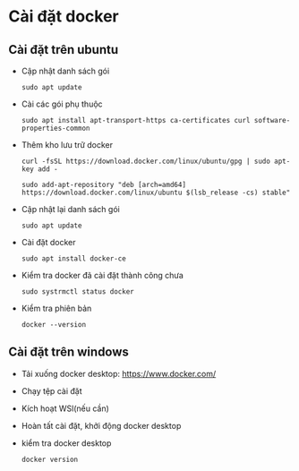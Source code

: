 # Cài đặt docker
## Cài đặt trên ubuntu
- Cập nhật danh sách gói

  `sudo apt update`
- Cài các gói phụ thuộc

  `sudo apt install apt-transport-https ca-certificates curl software-properties-common`
- Thêm kho lưu trữ docker

  `curl -fsSL https://download.docker.com/linux/ubuntu/gpg | sudo apt-key add -`

  `sudo add-apt-repository "deb [arch=amd64] https://download.docker.com/linux/ubuntu $(lsb_release -cs) stable"`
- Cập nhật lại danh sách gói

  `sudo apt update`
- Cài đặt docker

  `sudo apt install docker-ce`
- Kiểm tra docker đã cài đặt thành công chưa

  `sudo systrmctl status docker`
- Kiểm tra phiên bản

  `docker --version`
## Cài đặt trên windows
- Tải xuống docker desktop: https://www.docker.com/
- Chạy tệp cài đặt
- Kích hoạt WSl(nếu cần)
- Hoàn tất cài đặt, khởi động docker desktop
- kiểm tra docker desktop

  `docker version`
